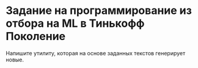 # Задание на программирование из отбора на ML в Тинькофф Поколение

Напишите утилиту, которая на основе заданных текстов генерирует новые.
